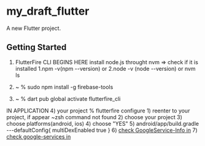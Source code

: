 # my_draft_flutter

A new Flutter project.

## Getting Started

1) FlutterFire CLI BEGINS HERE
install node.js throught nvm => check if it is installed 1.npm -v(npm --version) or 2.node -v (node --version) or nvm ls

2) ~ % sudo npm install -g firebase-tools

3) ~ % dart pub global activate flutterfire_cli

IN APPLICATION
4) your project % flutterfire configure
    1) reenter to your project, if appear ~zsh command not found
    2) choose your project
    3) choose platforms(android, ios)
    4) choose "YES"
    5) android/app/build.gradle ---defaultConfig{
                                            multiDexEnabled true
                                         } 
    6) [check GoogleService-Info in](ios/Runner/GoogleService-Info.plist)
    7) [check google-services in](android/app/google-services.json)
